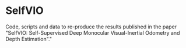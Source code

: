 # SelfVIO
Code, scripts and data to re-produce the results published in the paper "SelfVIO: Self-Supervised Deep Monocular Visual-Inertial Odometry and Depth Estimation"."

